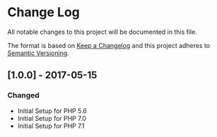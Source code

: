 # Change Log
All notable changes to this project will be documented in this file.

The format is based on [Keep a Changelog](http://keepachangelog.com/)
and this project adheres to [Semantic Versioning](http://semver.org/).


## [1.0.0] - 2017-05-15
### Changed
- Initial Setup for PHP 5.6
- Initial Setup for PHP 7.0
- Initial Setup for PHP 7.1
